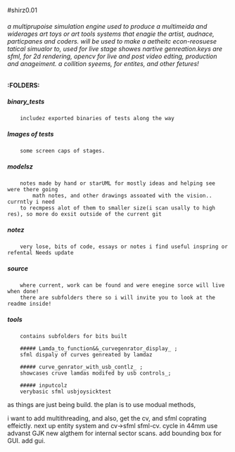 
#shirz0.01
###### a multiprupoise simulation engine used to produce a multimeida and widerages art toys or art tools systems that enagie the artist, audnace, particpanes and coders. will be used to make a aetheitc econ-reosuese tatical simualor to, used for live stage showes nartive genreation.keys are sfml, for 2d rendering, opencv for live and post video edting, production and anageiment. a collition syeems, for entites, and other fetures!

#### :FOLDERS: 

##### binary_tests
		includez exported binaries of tests along the way

##### Images of tests 
		some screen caps of stages.

##### modelsz 
		notes made by hand or starUML for mostly ideas and helping see were there going
			math notes, and other drawings assoated with the vision.. currntly i need
		to recmpess alot of them to smaller size(i scan usally to high res), so more do exsit outside of the current git 

##### notez 
		very lose, bits of code, essays or notes i find useful inspring or refental Needs update

##### source
		where current, work can be found and were enegine sorce will live when done!
		there are subfolders there so i will invite you to look at the readme inside!

##### tools
		contains subfolders for bits built

		##### Lamda_to_function&&_curvegenrator_display_ ; 
		sfml dispaly of curves genreated by lamdaz

		##### curve_genrator_with_usb_contlz_ ; 
		showcases cruve lamdas modifed by usb controls_;

		##### inputcolz
		verybasic sfml usbjoysicktest


as things are just being build. 
the plan is to use modual methods,

i want to add multithreading, and also, get the cv, and sfml coprating effeictly.
next up entity system and cv->sfml sfml-cv. cycle in 44mm use advanst GJK new algthem
for internal sector scans. add bounding box for GUI. add gui.






